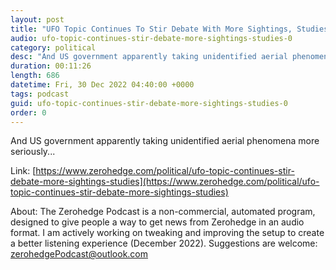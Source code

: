 ```yaml
---
layout: post
title: "UFO Topic Continues To Stir Debate With More Sightings, Studies"
audio: ufo-topic-continues-stir-debate-more-sightings-studies-0
category: political
desc: "And US government apparently taking unidentified aerial phenomena more seriously..."
duration: 00:11:26
length: 686
datetime: Fri, 30 Dec 2022 04:40:00 +0000
tags: podcast
guid: ufo-topic-continues-stir-debate-more-sightings-studies-0
order: 0
---
```

And US government apparently taking unidentified aerial phenomena more seriously...

Link: [https://www.zerohedge.com/political/ufo-topic-continues-stir-debate-more-sightings-studies](https://www.zerohedge.com/political/ufo-topic-continues-stir-debate-more-sightings-studies)

About: The Zerohedge Podcast is a non-commercial, automated program, designed to give people a way to get news from Zerohedge in an audio format.  I am actively working on tweaking and improving the setup to create a better listening experience (December 2022).  Suggestions are welcome: [zerohedgePodcast@outlook.com](mailto:zerohedgePodcast@outlook.com)